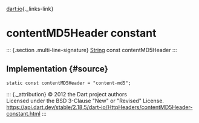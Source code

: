 [dart:io](../../dart-io/dart-io-library){._links-link}

contentMD5Header constant
=========================

::: {.section .multi-line-signature}
[String](../../dart-core/string-class) const contentMD5Header
:::

Implementation {#source}
--------------

``` {.language-dart data-language="dart"}
static const contentMD5Header = "content-md5";
```

::: {._attribution}
© 2012 the Dart project authors\
Licensed under the BSD 3-Clause \"New\" or \"Revised\" License.\
<https://api.dart.dev/stable/2.18.5/dart-io/HttpHeaders/contentMD5Header-constant.html>
:::
